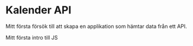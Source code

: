 # Kalender API

 Mitt första försök till att skapa en applikation som hämtar data från ett API.
 
 Mitt första intro till JS
